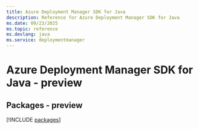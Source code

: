 ```yaml
---
title: Azure Deployment Manager SDK for Java
description: Reference for Azure Deployment Manager SDK for Java
ms.date: 09/23/2025
ms.topic: reference
ms.devlang: java
ms.service: deploymentmanager
---
```

# Azure Deployment Manager SDK for Java - preview
## Packages - preview
[!INCLUDE [packages](deployment-manager-index.md)]